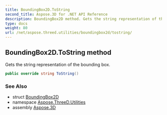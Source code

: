 ```yaml
---
title: BoundingBox2D.ToString
second_title: Aspose.3D for .NET API Reference
description: BoundingBox2D method. Gets the string representation of the bounding box
type: docs
weight: 80
url: /net/aspose.threed.utilities/boundingbox2d/tostring/
---
```

## BoundingBox2D.ToString method

Gets the string representation of the bounding box.

```csharp
public override string ToString()
```

### See Also

* struct [BoundingBox2D](../)
* namespace [Aspose.ThreeD.Utilities](../../../aspose.threed.utilities/)
* assembly [Aspose.3D](../../../)


